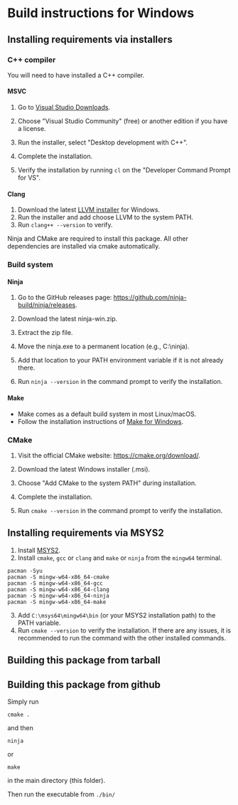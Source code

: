 # Build instructions for Windows
## Installing requirements via installers
### C++ compiler
You will need to have installed a C++ compiler. 
#### MSVC
1. Go to [Visual Studio Downloads](https://visualstudio.microsoft.com/downloads/).
2. Choose "Visual Studio Community" (free) or another edition if you have a license.

3. Run the installer, select "Desktop development with C++".
4. Complete the installation.
5. Verify the installation by running `cl` on the "Developer Command Prompt for VS".

#### Clang

1. Download the latest [LLVM installer](https://releases.llvm.org/) for Windows.
2. Run the installer and add choose LLVM to the system PATH.
3. Run `clang++ --version` to verify.

Ninja and CMake are required to install this package. All other dependencies are installed via cmake automatically.

### Build system
#### Ninja
1. Go to the GitHub releases page: https://github.com/ninja-build/ninja/releases.
2. Download the latest ninja-win.zip.

3. Extract the zip file.
4. Move the ninja.exe to a permanent location (e.g., C:\ninja).
5. Add that location to your PATH environment variable if it is not already there.

6. Run `ninja --version` in the command prompt to verify the installation.
#### Make
- Make comes as a default build system in most Linux/macOS.
- Follow the installation instructions of [Make for Windows](https://gnuwin32.sourceforge.net/packages/make.htm).
### CMake
1. Visit the official CMake website: https://cmake.org/download/.
2. Download the latest Windows installer (.msi).

3. Choose "Add CMake to the system PATH" during installation.
4. Complete the installation.

5. Run `cmake --version` in the command prompt to verify the installation.

## Installing requirements via MSYS2
1. Install [MSYS2](https://www.msys2.org/).
2. Install `cmake`, `gcc` or `clang` and `make` or `ninja` from the `mingw64` terminal.
```
pacman -Syu
pacman -S mingw-w64-x86_64-cmake
pacman -S mingw-w64-x86_64-gcc
pacman -S mingw-w64-x86_64-clang
pacman -S mingw-w64-x86_64-ninja
pacman -S mingw-w64-x86_64-make
```
3. Add `C:\msys64\mingw64\bin` (or your MSYS2 installation path) to the PATH variable.
4. Run `cmake --version` to verify the installation. If there are any issues, it is recommended to run the command with the other installed commands. 

## Building this package from tarball
## Building this package from github

Simply run 
```
cmake .
```
and then 
```
ninja
```
or 
```
make
```
in the main directory (this folder).

Then run the executable from `./bin/`